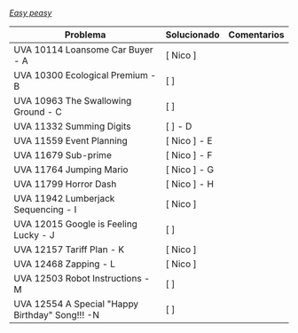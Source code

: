 *[Easy peasy](https://vjudge.net/contest/665000)*

| Problema | Solucionado | Comentarios |
| -------- | ----------- | ----------- |
| UVA 10114	Loansome Car Buyer - A | [ Nico ] | |
| UVA 10300	Ecological Premium - B | [ ] | |
| UVA 10963	The Swallowing Ground - C | [ ] | |
| UVA 11332	Summing Digits | [ ] - D | |
| UVA 11559	Event Planning | [ Nico ] - E | |
| UVA 11679	Sub-prime | [ Nico ] - F | |
| UVA 11764	Jumping Mario | [ Nico ] - G | |
| UVA 11799	Horror Dash | [ Nico ] - H | |
| UVA 11942	Lumberjack Sequencing - I | [ Nico ] | |
| UVA 12015	Google is Feeling Lucky - J | [  ] | |
| UVA 12157	Tariff Plan - K | [ Nico ] | |
| UVA 12468	Zapping - L | [ Nico ] | |
| UVA 12503	Robot Instructions - M | [ ] | |
| UVA 12554	A Special "Happy Birthday" Song!!! -N | [ ] | |
